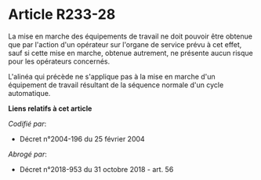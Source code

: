 # Article R233-28

La mise en marche des équipements de travail ne doit pouvoir être obtenue que par l'action d'un opérateur sur l'organe de
service prévu à cet effet, sauf si cette mise en marche, obtenue autrement, ne présente aucun risque pour les opérateurs
concernés.

L'alinéa qui précède ne s'applique pas à la mise en marche d'un équipement de travail résultant de la séquence normale d'un
cycle automatique.

**Liens relatifs à cet article**

_Codifié par_:

  - Décret n°2004-196 du 25 février 2004

_Abrogé par_:

  - Décret n°2018-953 du 31 octobre 2018 - art. 56
